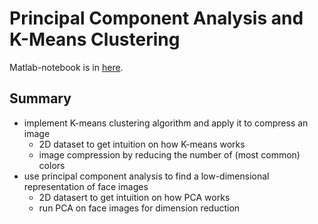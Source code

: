 # Principal Component Analysis and K-Means Clustering

Matlab-notebook is in [here](https://1drv.ms/w/s!AllPqyV9kKUrj2hWHCEfERwBVfP7).

## Summary

* implement K-means clustering algorithm and apply it to compress an image
   * 2D dataset to get intuition on how K-means works
   * image compression by reducing the number of (most common) colors
* use principal component analysis to find a low-dimensional representation of face images
   * 2D datasert to get intuition on how PCA works
   * run PCA on face images for dimension reduction
